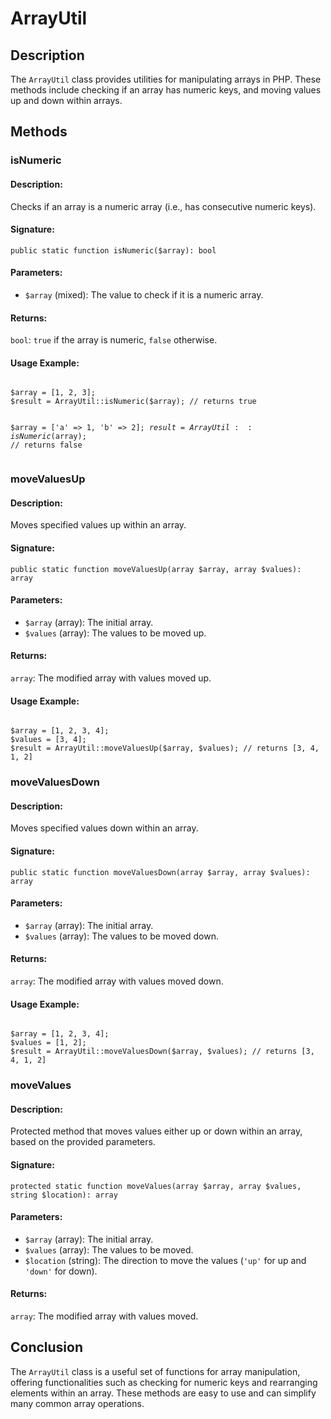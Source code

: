 

<h1>ArrayUtil</h1>

<h2>Description</h2>
<p>The <code>ArrayUtil</code> class provides utilities for manipulating arrays in PHP. These methods include checking if an array has numeric keys, and moving values up and down within arrays.</p>

<h2>Methods</h2>

<h3>isNumeric</h3>
<h4>Description:</h4>
<p>Checks if an array is a numeric array (i.e., has consecutive numeric keys).</p>

<h4>Signature:</h4>
<pre><code>public static function isNumeric($array): bool</code></pre>

<h4>Parameters:</h4>
<ul>
<li><code>$array</code> (mixed): The value to check if it is a numeric array.</li>
</ul>

<h4>Returns:</h4>
<p><code>bool</code>: <code>true</code> if the array is numeric, <code>false</code> otherwise.</p>

<h4>Usage Example:</h4>
<pre><code>
$array = [1, 2, 3];
$result = ArrayUtil::isNumeric($array); // returns true

$array = ['a' => 1, 'b' => 2];
$result = ArrayUtil::isNumeric($array); // returns false
</code></pre>

<h3>moveValuesUp</h3>
<h4>Description:</h4>
<p>Moves specified values up within an array.</p>

<h4>Signature:</h4>
<pre><code>public static function moveValuesUp(array $array, array $values): array</code></pre>

<h4>Parameters:</h4>
<ul>
    <li><code>$array</code> (array): The initial array.</li>
    <li><code>$values</code> (array): The values to be moved up.</li>
</ul>

<h4>Returns:</h4>
<p><code>array</code>: The modified array with values moved up.</p>

<h4>Usage Example:</h4>
<pre><code>
$array = [1, 2, 3, 4];
$values = [3, 4];
$result = ArrayUtil::moveValuesUp($array, $values); // returns [3, 4, 1, 2]
</code></pre>

<h3>moveValuesDown</h3>
<h4>Description:</h4>
<p>Moves specified values down within an array.</p>

<h4>Signature:</h4>
<pre><code>public static function moveValuesDown(array $array, array $values): array</code></pre>

<h4>Parameters:</h4>
<ul>
<li><code>$array</code> (array): The initial array.</li>
<li><code>$values</code> (array): The values to be moved down.</li>
</ul>

<h4>Returns:</h4>
<p><code>array</code>: The modified array with values moved down.</p>

<h4>Usage Example:</h4>
    <pre><code>
$array = [1, 2, 3, 4];
$values = [1, 2];
$result = ArrayUtil::moveValuesDown($array, $values); // returns [3, 4, 1, 2]
</code></pre>

<h3>moveValues</h3>
<h4>Description:</h4>
<p>Protected method that moves values either up or down within an array, based on the provided parameters.</p>

<h4>Signature:</h4>
<pre><code>protected static function moveValues(array $array, array $values, string $location): array</code></pre>

<h4>Parameters:</h4>
<ul>
    <li><code>$array</code> (array): The initial array.</li>
    <li><code>$values</code> (array): The values to be moved.</li>
    <li><code>$location</code> (string): The direction to move the values (<code>'up'</code> for up and <code>'down'</code> for down).</li>
</ul>

<h4>Returns:</h4>
<p><code>array</code>: The modified array with values moved.</p>

<h2>Conclusion</h2>
<p>The <code>ArrayUtil</code> class is a useful set of functions for array manipulation, offering functionalities such as checking for numeric keys and rearranging elements within an array. These methods are easy to use and can simplify many common array operations.</p>
